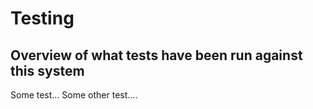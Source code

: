 # Testing
## Overview of what tests have been run against this system

Some test...
Some other test....